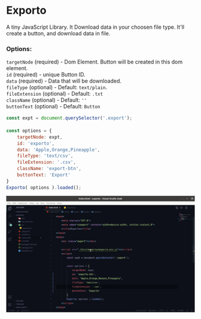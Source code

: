 # Exporto
A tiny JavaScript Library. It Download data in your choosen file type.
It'll create a button, and download data in file.

### Options:
`targetNode` (required) - Dom Element. Button will be created in this dom element. <br>
`id` (required) - unique Button ID. <br>
`data` (required) - Data that will be downloaded. <br>
`fileType` (optional) - Default: `text/plain`. <br>
`fileExtension` (optional) - Default: `.txt` <br>
`className` (optional) - Default: `''` <br>
`buttonText` (optional) - Default: `Button` <br>

```js
const expt = document.querySelector('.export');

const options = {
	targetNode: expt,
	id: 'exporto',
	data: 'Apple,Orange,Pineapple',
	fileType: 'text/csv',
	fileExtension: '.csv',
	className: 'export-btn',
	buttonText: 'Export'
} 
Exporto( options ).loaded();
```

![Exporto demo](https://github.com/AbmSourav/exporto/blob/dev/doc-resource/Exporto-doc.gif)


